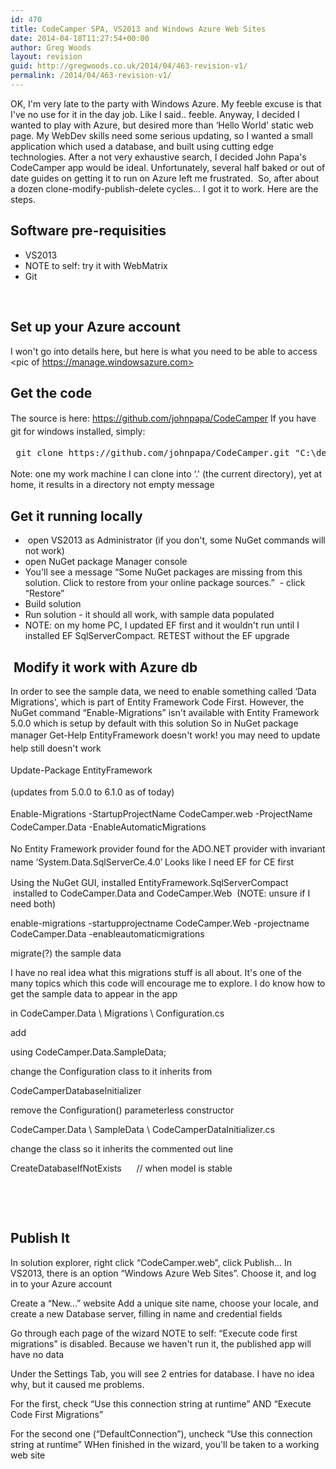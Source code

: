 ```yaml
---
id: 470
title: CodeCamper SPA, VS2013 and Windows Azure Web Sites
date: 2014-04-18T11:27:54+00:00
author: Greg Woods
layout: revision
guid: http://gregwoods.co.uk/2014/04/463-revision-v1/
permalink: /2014/04/463-revision-v1/
---
```

OK, I'm very late to the party with Windows Azure. My feeble excuse is that I've no use for it in the day job. Like I said.. feeble. Anyway, I decided I wanted to play with Azure, but desired more than &#8216;Hello World' static web page. My WebDev skills need some serious updating, so I wanted a small application which used a database, and built using cutting edge technologies. After a not very exhaustive search, I decided John Papa's CodeCamper app would be ideal. Unfortunately, several half baked or out of date guides on getting it to run on Azure left me frustrated.  So, after about a dozen clone-modify-publish-delete cycles... I got it to work. Here are the steps.

## Software pre-requisities

  * VS2013
  * NOTE to self: try it with WebMatrix
  * Git

&nbsp;

## Set up your Azure account

I won't go into details here, but here is what you need to be able to access <pic of https://manage.windowsazure.com>

## Get the code

<span style="line-height: 1.5em;">The source is here: https://github.com/johnpapa/CodeCamper</span> <span style="line-height: 1.5em;">If you have git for windows installed, simply: </span>

<pre> <span style="line-height: 1.5em;">git clone </span><span style="line-height: 1.5em;">https://github.com/johnpapa/CodeCamper.git "C:\development\codecampergwtest"</span></pre>

Note: one my work machine I can clone into &#8216;.' (the current directory), yet at home, it results in a directory not empty message

## Get it running locally

  *  open VS2013 as Administrator (if you don't, some NuGet commands will not work)
  * open NuGet package Manager console
  * You'll see a message &#8220;Some NuGet packages are missing from this solution. Click to restore from your online package sources.&#8221;  - click &#8220;Restore&#8221;
  * Build solution
  * Run solution - it should all work, with sample data populated
  * NOTE: on my home PC, I updated EF first and it wouldn't run until I installed EF SqlServerCompact. RETEST without the EF upgrade

##  Modify it work with Azure db

In order to see the sample data, we need to enable something called &#8216;Data Migrations', which is part of Entity Framework Code First. However, the NuGet command &#8220;Enable-Migrations&#8221; isn't available with Entity Framework 5.0.0 which is setup by default with this solution So in NuGet package manager <span style="line-height: 1.5em;">Get-Help EntityFramework doesn't work! you may need to update help still doesn't work </span>

<span style="line-height: 1.5em;">Update-Package EntityFramework</span>

<span style="line-height: 1.5em;">(updates from 5.0.0 to 6.1.0 as of today) </span>

<span style="line-height: 1.5em;">Enable-Migrations -StartupProjectName CodeCamper.web -ProjectName CodeCamper.Data -EnableAutomaticMigrations </span>

<span style="line-height: 1.5em;">No Entity Framework provider found for the ADO.NET provider with invariant name &#8216;System.Data.SqlServerCe.4.0&#8242; Looks like I need EF for CE first</span>

Using the NuGet GUI, installed EntityFramework.SqlServerCompact  installed to CodeCamper.Data and CodeCamper.Web  (NOTE: unsure if I need both)

enable-migrations -startupprojectname CodeCamper.Web -projectname CodeCamper.Data -enableautomaticmigrations

migrate(?) the sample data

I have no real idea what this migrations stuff is all about. It's one of the many topics which this code will encourage me to explore. I do know how to get the sample data to appear in the app

in CodeCamper.Data \ Migrations \ Configuration.cs

add

using CodeCamper.Data.SampleData;

change the Configuration class to it inherits from

CodeCamperDatabaseInitializer

remove the Configuration() parameterless constructor

CodeCamper.Data \ SampleData \ CodeCamperDataInitializer.cs

change the class so it inherits the commented out line

CreateDatabaseIfNotExists<CodeCamperDbContext>      // when model is stable

&nbsp;

&nbsp;

## Publish It

In solution explorer, right click &#8220;CodeCamper.web&#8221;, click Publish... In VS2013, there is an option &#8220;Windows Azure Web Sites&#8221;. Choose it, and log in to your Azure account

Create a &#8220;New...&#8221; website Add a unique site name, choose your locale, and create a new Database server, filling in name and credential fields

Go through each page of the wizard NOTE to self: &#8220;Execute code first migrations&#8221; is disabled. Because we haven't run it, the published app will have no data

Under the Settings Tab, you will see 2 entries for database. I have no idea why, but it caused me problems.

For the first, check &#8220;Use this connection string at runtime&#8221; AND &#8220;Execute Code First Migrations&#8221;

For the second one (&#8220;DefaultConnection&#8221;), uncheck &#8220;Use this connection string at runtime&#8221; WHen finished in the wizard, you'll be taken to a working web site